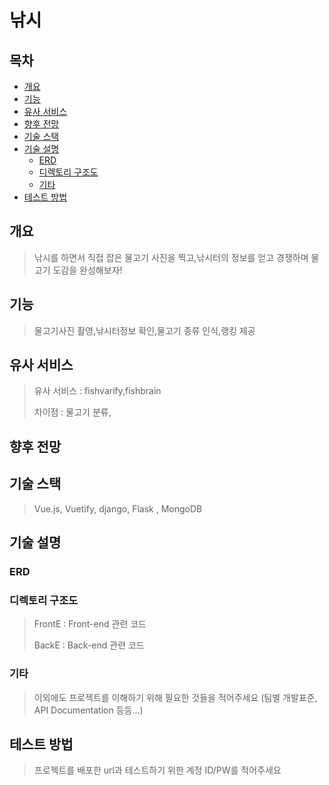 # 낚시

## 목차

- [개요](#개요)
- [기능](#기능)
- [유사 서비스](#유사-서비스) 
- [향후 전망](#향후-전망)
- [기술 스택](#기술-스택)
- [기술 설명](#기술-설명)
  - [ERD](#erd)
  - [디렉토리 구조도](#디렉토리-구조도)
  - [기타](#기타)
- [테스트 방법](#테스트-방법)

## 개요

>  낚시를 하면서 직접 잡은 물고기 사진을 찍고,낚시터의 정보를 얻고 경쟁하며 물고기 도감을 완성해보자!

## 기능

> 물고기사진 촬영,낚시터정보 확인,물고기 종류 인식,랭킹 제공

## 유사 서비스

> 유사 서비스 : fishvarify,fishbrain
>
> 차이점 : 물고기 분류,

## 향후 전망

> 

## 기술 스택

> Vue.js, Vuetify, django, Flask , MongoDB

## 기술 설명

### ERD

> 

### 디렉토리 구조도

> FrontE : Front-end 관련 코드
>
> BackE : Back-end 관련 코드
>

### 기타

> 이외에도 프로젝트를 이해하기 위해 필요한 것들을 적어주세요 (팀별 개발표준, API Documentation 등등...)

## 테스트 방법

> 프로젝트를 배포한 url과 테스트하기 위한 계정 ID/PW를 적어주세요